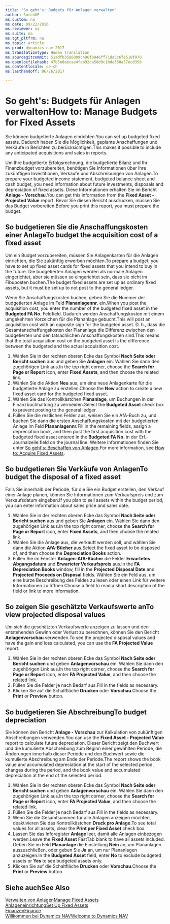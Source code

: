 ```yaml
---
title: "So geht's: Budgets für Anlagen verwalten"
author: SorenGP
ms.custom: na
ms.date: 09/22/2016
ms.reviewer: na
ms.suite: na
ms.tgt_pltfrm: na
ms.topic: article
ms-prod: dynamics-nav-2017
ms.translationtype: Human Translation
ms.sourcegitcommit: 51adfb3588099c496f0946ff71da5c6fe518f070
ms.openlocfilehash: 47b5e0abcae4fab92da5dd9c1bda350a37ec0358
ms.contentlocale: de-ch
ms.lasthandoff: 06/26/2017

---
```


# <a name="how-to-manage-budgets-for-fixed-assets"></a><span data-ttu-id="feebe-102">So geht's: Budgets für Anlagen verwalten</span><span class="sxs-lookup"><span data-stu-id="feebe-102">How to: Manage Budgets for Fixed Assets</span></span>
<span data-ttu-id="feebe-103">Sie können budgetierte Anlagen einrichten.</span><span class="sxs-lookup"><span data-stu-id="feebe-103">You can set up budgeted fixed assets.</span></span> <span data-ttu-id="feebe-104">Dadurch haben Sie die Möglichkeit, geplante Anschaffungen und Verkäufe in Berichten zu berücksichtigen.</span><span class="sxs-lookup"><span data-stu-id="feebe-104">This makes it possible to include any anticipated acquisitions and sales in reports.</span></span>  

 <span data-ttu-id="feebe-105">Um Ihre budgetierte Erfolgsrechnung, die budgetierte Bilanz und Ihr Finanzbudget vorzubereiten, benötigen Sie Informationen über Ihre zukünftigen Investitionen, Verkäufe und Abschreibungen von Anlagen.</span><span class="sxs-lookup"><span data-stu-id="feebe-105">To prepare your budgeted income statement, budgeted balance sheet and cash budget, you need information about future investments, disposals and depreciation of fixed assets.</span></span> <span data-ttu-id="feebe-106">Diese Informationen erhalten Sie im Bericht **Anlage - Vorschau**.</span><span class="sxs-lookup"><span data-stu-id="feebe-106">You can get this information from the **Fixed Asset - Projected Value** report.</span></span> <span data-ttu-id="feebe-107">Bevor Sie diesen Bericht ausdrucken, müssen Sie das Budget vorbereiten.</span><span class="sxs-lookup"><span data-stu-id="feebe-107">Before you print this report, you must prepare the budget.</span></span>  

## <a name="to-budget-the-acquisition-cost-of-a-fixed-asset"></a><span data-ttu-id="feebe-108">So budgetieren Sie die Anschaffungskosten einer Anlage</span><span class="sxs-lookup"><span data-stu-id="feebe-108">To budget the acquisition cost of a fixed asset</span></span>
<span data-ttu-id="feebe-109">Um ein Budget vorzubereiten, müssen Sie Anlagenkarten für die Anlagen einrichten, die Sie zukünftig erwerben möchten.</span><span class="sxs-lookup"><span data-stu-id="feebe-109">To prepare a budget, you have to set up fixed asset cards for fixed assets that you intend to buy in the future.</span></span> <span data-ttu-id="feebe-110">Die budgetierten Anlagen werden als normale Anlagen eingerichtet, aber sie müssen so eingerichtet sein, dass sie nicht im Fibuposten buchen.</span><span class="sxs-lookup"><span data-stu-id="feebe-110">The budget fixed assets are set up as ordinary fixed assets, but it must be set up to not post to the general ledger.</span></span>

<span data-ttu-id="feebe-111">Wenn Sie Anschaffungskosten buchen, geben Sie die Nummer der budgetierten Anlage im Feld **Plananlagennr.** ein.</span><span class="sxs-lookup"><span data-stu-id="feebe-111">When you post the acquisition cost, you enter the number of the budgeted fixed asset in the **Budgeted FA No.**</span></span> <span data-ttu-id="feebe-112">Feld</span><span class="sxs-lookup"><span data-stu-id="feebe-112">field.</span></span> <span data-ttu-id="feebe-113">Dadurch werden Anschaffungskosten mit einem umgekehrten Vorzeichen für die Plananlage gebucht.</span><span class="sxs-lookup"><span data-stu-id="feebe-113">This will post an acquisition cost with an opposite sign for the budgeted asset.</span></span> <span data-ttu-id="feebe-114">D. h., dass die Gesamtanschaffungskosten der Plananlage die Differenz zwischen den budgetierten und den tatsächlichen Anschaffungskosten sind.</span><span class="sxs-lookup"><span data-stu-id="feebe-114">This means that the total acquisition cost on the budgeted asset is the difference between the budgeted and the actual acquisition cost.</span></span>

1. <span data-ttu-id="feebe-115">Wählen Sie in der rechten oberen Ecke das Symbol **Nach Seite oder Bericht suchen** aus und geben Sie **Anlagen** ein. Wählen Sie dann den zugehörigen Link aus.</span><span class="sxs-lookup"><span data-stu-id="feebe-115">In the top right corner, choose the **Search for Page or Report** icon, enter **Fixed Assets**, and then choose the related link.</span></span>
2. <span data-ttu-id="feebe-116">Wählen Sie die Aktion **Neu** aus, um eine neue Anlagenkarte für die budgetierte Anlage zu erstellen.</span><span class="sxs-lookup"><span data-stu-id="feebe-116">Choose the **New** action to create a new fixed asset card for the budgeted fixed asset.</span></span>
3. <span data-ttu-id="feebe-117">Wählen Sie das Kontrollkästchen **Plananlage**, um Buchungen in der Finanzbuchhaltung zu vermeiden.</span><span class="sxs-lookup"><span data-stu-id="feebe-117">Select the **Budgeted Asset** check box to prevent posting to the general ledger.</span></span>
4. <span data-ttu-id="feebe-118">Füllen Sie die restlichen Felder aus, weisen Sie ein AfA-Buch zu, und buchen Sie dann die ersten Anschaffungskosten mit der budgetierten Anlage im Feld **Plananlagennr.**</span><span class="sxs-lookup"><span data-stu-id="feebe-118">Fill in the remaining fields, assign a depreciation book, and then post the first acquisition cost with the budgeted fixed asset entered in the **Budgeted FA No.**</span></span> <span data-ttu-id="feebe-119">in der Erf.-Journalzeile.</span><span class="sxs-lookup"><span data-stu-id="feebe-119">field on the journal line.</span></span> <span data-ttu-id="feebe-120">Weitere Informationen finden Sie unter [So geht's: Beschaffen von Anlagen](fa-how-acquire.md).</span><span class="sxs-lookup"><span data-stu-id="feebe-120">For more information, see [How to: Acquire Fixed Assets](fa-how-acquire.md).</span></span>

## <a name="to-budget-the-disposal-of-a-fixed-asset"></a><span data-ttu-id="feebe-121">So budgetieren Sie Verkäufe von Anlagen</span><span class="sxs-lookup"><span data-stu-id="feebe-121">To budget the disposal of a fixed asset</span></span>
<span data-ttu-id="feebe-122">Falls Sie innerhalb der Periode, für die Sie ein Budget erstellen, den Verkauf einer Anlage planen, können Sie Informationen zum Verkaufspreis und zum Verkaufsdatum eingeben.</span><span class="sxs-lookup"><span data-stu-id="feebe-122">If you plan to sell assets within the budget period, you can enter information about sales price and sales date.</span></span>

1. <span data-ttu-id="feebe-123">Wählen Sie in der rechten oberen Ecke das Symbol **Nach Seite oder Bericht suchen** aus und geben Sie **Anlagen** ein. Wählen Sie dann den zugehörigen Link aus.</span><span class="sxs-lookup"><span data-stu-id="feebe-123">In the top right corner, choose the **Search for Page or Report** icon, enter **Fixed Assets**, and then choose the related link.</span></span>
2. <span data-ttu-id="feebe-124">Wählen Sie die Anlage aus, die verkauft werden soll, und wählen Sie dann die Aktion **AfA-Bücher** aus.</span><span class="sxs-lookup"><span data-stu-id="feebe-124">Select the fixed asset to be disposed of, and then choose the **Depreciation Books** action.</span></span>
3. <span data-ttu-id="feebe-125">Füllen Sie im Fenster **Anlagen-AfA-Bücher** die Felder **Erwartetes Abgangsdatum** und **Erwarteter Verkaufspreis** aus.</span><span class="sxs-lookup"><span data-stu-id="feebe-125">In the **FA Depreciation Books** window, fill in the **Projected Disposal Date** and **Projected Proceeds on Disposal** fields.</span></span> <span data-ttu-id="feebe-126">Wählen Sie ein Feld aus, um eine kurze Beschreibung des Feldes zu lesen oder einen Link für weitere Informationen zu öffnen.</span><span class="sxs-lookup"><span data-stu-id="feebe-126">Choose a field to read a short description of the field or link to more information.</span></span>

## <a name="to-view-projected-disposal-values"></a><span data-ttu-id="feebe-127">So zeigen Sie geschätzte Verkaufswerte an</span><span class="sxs-lookup"><span data-stu-id="feebe-127">To view projected disposal values</span></span>
<span data-ttu-id="feebe-128">Um sich die geschätzten Verkaufswerte anzeigen zu lassen und den entstehenden Gewinn oder Verlust zu berechnen, können Sie den Bericht **Anlagenvorschau** verwenden.</span><span class="sxs-lookup"><span data-stu-id="feebe-128">To see the projected disposal values and have the gain and loss calculated, you can use the **FA Projected Value** report.</span></span>

1. <span data-ttu-id="feebe-129">Wählen Sie in der rechten oberen Ecke das Symbol **Nach Seite oder Bericht suchen** und geben **Anlagenvorschau** ein. Wählen Sie dann den zugehörigen Link aus.</span><span class="sxs-lookup"><span data-stu-id="feebe-129">In the top right corner, choose the **Search for Page or Report** icon, enter **FA Projected Value**, and then choose the related link.</span></span>
2. <span data-ttu-id="feebe-130">Füllen Sie die Felder je nach Bedarf aus.</span><span class="sxs-lookup"><span data-stu-id="feebe-130">Fill in the fields as necessary.</span></span>
3. <span data-ttu-id="feebe-131">Klicken Sie auf die Schaltfläche **Drucken** oder **Vorschau**.</span><span class="sxs-lookup"><span data-stu-id="feebe-131">Choose the **Print** or **Preview** button.</span></span>

## <a name="to-budget-depreciation"></a><span data-ttu-id="feebe-132">So budgetieren Sie Abschreibung</span><span class="sxs-lookup"><span data-stu-id="feebe-132">To budget depreciation</span></span>
<span data-ttu-id="feebe-133">Sie können den Bericht **Anlage - Vorschau** zur Kalkulation von zukünftigen Abschreibungen verwenden.</span><span class="sxs-lookup"><span data-stu-id="feebe-133">You can use the **Fixed Asset - Projected Value** report to calculate future depreciation.</span></span> <span data-ttu-id="feebe-134">Dieser Bericht zeigt den Buchwert und die kumulierte Abschreibung zum Beginn einer gewählten Periode, die Änderungen innerhalb dieser Periode und den Buchwert sowie die kumulierte Abschreibung am Ende der Periode.</span><span class="sxs-lookup"><span data-stu-id="feebe-134">The report shows the book value and accumulated depreciation at the start of the selected period, changes during the period, and the book value and accumulated depreciation at the end of the selected period.</span></span>

1. <span data-ttu-id="feebe-135">Wählen Sie in der rechten oberen Ecke das Symbol **Nach Seite oder Bericht suchen** und geben **Anlagenvorschau** ein. Wählen Sie dann den zugehörigen Link aus.</span><span class="sxs-lookup"><span data-stu-id="feebe-135">In the top right corner, choose the **Search for Page or Report** icon, enter **FA Projected Value**, and then choose the related link.</span></span>
2. <span data-ttu-id="feebe-136">Füllen Sie die Felder je nach Bedarf aus.</span><span class="sxs-lookup"><span data-stu-id="feebe-136">Fill in the fields as necessary.</span></span>
3. <span data-ttu-id="feebe-137">Wenn Sie die Gesamtsummen für alle Anlagen anzeigen möchten, deaktivieren Sie das Kontrollkästchen **Druck pro Anlage**.</span><span class="sxs-lookup"><span data-stu-id="feebe-137">To see total values for all assets, clear the **Print per Fixed Asset** check box.</span></span>
4. <span data-ttu-id="feebe-138">Lassen Sie das Inforegister **Anlage** leer, damit alle Anlagen einbezogen werden.</span><span class="sxs-lookup"><span data-stu-id="feebe-138">Leave the **Fixed Asset** FastTab blank to have all assets included.</span></span> <span data-ttu-id="feebe-139">Geben Sie im Feld **Plananlage** die Einstellung **Nein** an, um Plananlagen auszuschließen, oder geben Sie **Ja** an, um nur Plananlagen anzuzeigen.</span><span class="sxs-lookup"><span data-stu-id="feebe-139">In the **Budgeted Asset** field, enter **No** to exclude budgeted assets or **Yes** to see budgeted assets only.</span></span>
5. <span data-ttu-id="feebe-140">Klicken Sie auf die Schaltfläche **Drucken** oder **Vorschau**.</span><span class="sxs-lookup"><span data-stu-id="feebe-140">Choose the **Print** or **Preview** button.</span></span>

## <a name="see-also"></a><span data-ttu-id="feebe-141">Siehe auch</span><span class="sxs-lookup"><span data-stu-id="feebe-141">See Also</span></span>
[<span data-ttu-id="feebe-142">Verwalten von Anlagen</span><span class="sxs-lookup"><span data-stu-id="feebe-142">Manage Fixed Assets</span></span>](fa-manage.md)  
[<span data-ttu-id="feebe-143">Anlageneinrichtung</span><span class="sxs-lookup"><span data-stu-id="feebe-143">Set Up Fixed Assets</span></span>](fa-setup.md)  
[<span data-ttu-id="feebe-144">Finanzen</span><span class="sxs-lookup"><span data-stu-id="feebe-144">Finance</span></span>](finance-setup.md)  
[<span data-ttu-id="feebe-145">Willkommen bei Dynamics NAV</span><span class="sxs-lookup"><span data-stu-id="feebe-145">Welcome to Dynamics NAV</span></span>](across-get-started.md)

